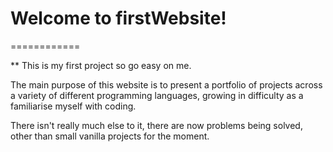 # Welcome to firstWebsite! 
============

** This is my first project so go easy on me.

The main purpose of this website is to present a portfolio of projects across a variety of different programming languages, growing in difficulty as a familiarise myself with coding. 

There isn't really much else to it, there are now problems being solved, other than small vanilla projects for the moment.
 
